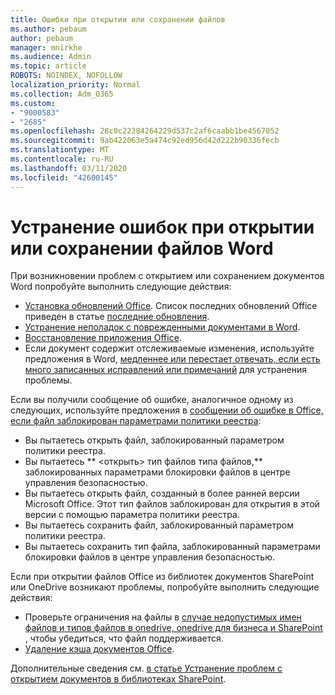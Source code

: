 ```yaml
---
title: Ошибки при открытии или сохранении файлов
ms.author: pebaum
author: pebaum
manager: mnirkhe
ms.audience: Admin
ms.topic: article
ROBOTS: NOINDEX, NOFOLLOW
localization_priority: Normal
ms.collection: Adm_O365
ms.custom:
- "9000583"
- "2685"
ms.openlocfilehash: 28c0c22384264229d537c2af6caabb1be4567052
ms.sourcegitcommit: 9ab422063e5a474c92ed956d42d222b90336fecb
ms.translationtype: MT
ms.contentlocale: ru-RU
ms.lasthandoff: 03/11/2020
ms.locfileid: "42600145"
---
```

# <a name="resolve-errors-opening-or-saving-word-files"></a>Устранение ошибок при открытии или сохранении файлов Word

При возникновении проблем с открытием или сохранением документов Word попробуйте выполнить следующие действия:

- [Установка обновлений Office](https://support.office.com/article/2ab296f3-7f03-43a2-8e50-46de917611c5). Список последних обновлений Office приведен в статье [последние обновления](https://docs.microsoft.com/officeupdates/office-updates-msi).
- [Устранение неполадок с поврежденными документами в Word](https://docs.microsoft.com/office/troubleshoot/word/damaged-documents-in-word).
- [Восстановление приложения Office](https://support.office.com/Article/Repair-an-Office-application-7821d4b6-7c1d-4205-aa0e-a6b40c5bb88b).
- Если документ содержит отслеживаемые изменения, используйте предложения в Word, [медленнее или перестает отвечать, если есть много записанных исправлений или примечаний](https://docs.microsoft.com/office/troubleshoot/word/word-stops-responding) для устранения проблемы.

Если вы получили сообщение об ошибке, аналогичное одному из следующих, используйте предложения в [сообщении об ошибке в Office, если файл заблокирован параметрами политики реестра](https://docs.microsoft.com/office/troubleshoot/settings/file-blocked-in-office):

- Вы пытаетесь открыть файл, заблокированный параметром политики реестра.
- Вы пытаетесь ** \<открыть\> тип файлов типа файлов,** заблокированных параметрами блокировки файлов в центре управления безопасностью.
- Вы пытаетесь открыть файл, созданный в более ранней версии Microsoft Office. Этот тип файлов заблокирован для открытия в этой версии с помощью параметра политики реестра.
- Вы пытаетесь сохранить файл, заблокированный параметром политики реестра.
- Вы пытаетесь сохранить тип файла, заблокированный параметрами блокировки файлов в центре управления безопасностью.

Если при открытии файлов Office из библиотек документов SharePoint или OneDrive возникают проблемы, попробуйте выполнить следующие действия:

- Проверьте ограничения на файлы в [случае недопустимых имен файлов и типов файлов в onedrive, onedrive для бизнеса и SharePoint](https://support.office.com/article/64883a5d-228e-48f5-b3d2-eb39e07630fa) , чтобы убедиться, что файл поддерживается. 
- [Удаление кэша документов Office](https://support.office.com/article/b1d3765e-d71b-4bb8-99ca-acd22c42995d
). 

Дополнительные сведения см. [в статье Устранение проблем с открытием документов в библиотеках SharePoint](https://support.office.com/article/31329fa1-4ad0-47fc-95d8-bb0c5b12a536).